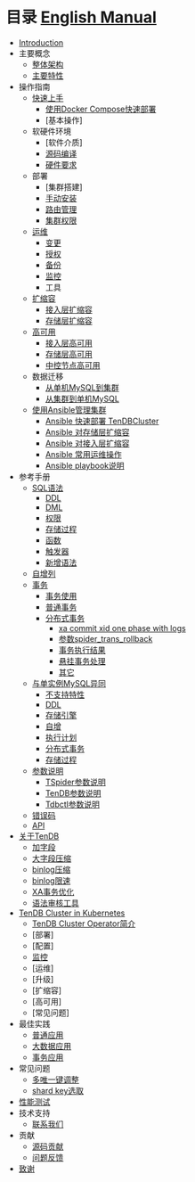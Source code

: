 # 目录 [English Manual](../SUMMARY-en.md)

* [Introduction](../README-cn.md)
* 主要概念
    * [整体架构](architecture.md)
    * [主要特性](key-features.md)
* 操作指南
    * [快速上手]()
        * [使用Docker Compose快速部署](op-guide/docker-compose-tendbcluster.md)
        * [基本操作]
    * 软硬件环境
        * [软件介质]
        * [源码编译](op-guide/compile.md)
        * [硬件要求](op-guide/system.md)
    * 部署
        * [集群搭建]
        * [手动安装](op-guide/manual-install.md)
        * [路由管理](op-guide/route-manager.md)
        * [集群权限](op-guide/cluster-grant.md)
    * [运维](op-guide/cluster-operator.md)
        * [变更](op-guide/alter-operator.md)
        * [授权](op-guide/grant-operator.md)
        * [备份](op-guide/backup.md)
        * [监控](op-guide/monitor.md)
        * 工具
    * [扩缩容](op-guide/scale-up-down.md)
        * [接入层扩缩容](op-guide/TSpider-scale.md)
        * [存储层扩缩容](op-guide/TenDB-scale.md)
    * [高可用](op-guide/High-availability.md)
        * [接入层高可用](op-guide/TSpider-failover.md)
        * [存储层高可用](op-guide/TenDB-failover.md)
        * [中控节点高可用](op-guide/Tdbctl-failover.md)
    * 数据迁移
        * [从单机MySQL到集群](op-guide/Data-migrate.md/#jump1)
        * [从集群到单机MySQL](op-guide/Data-migrate.md/#jump3)
    * [使用Ansible管理集群](op-ansible/readme.md)
        * [Ansible 快速部署 TenDBCluster](op-ansible/ansible-deploy-tendbcluster.md)
        * [Ansible 对存储层扩缩容](op-ansible/ansible-scale-up-tendb.md)
        * [Ansible 对接入层扩缩容](op-ansible/ansible-scale-out-tspider.md)
        * [Ansible 常用运维操作](op-ansible/ansible-with-cluster-op.md)
        * [Ansible playbook说明](op-ansible/ansible-def-inventory-vars.md)
* 参考手册
    * [SQL语法](re-book/sql-grammar.md)   
      * [DDL](re-book/ddl-syntax.md)   
      * [DML](re-book/dml-syntax.md)
      * [权限](re-book/grant.md)
      * [存储过程](re-book/stored-procedure.md)
      * [函数](re-book/function.md)
      * [触发器](re-book/trigger.md)
      * [新增语法](re-book/new-grammar.md)
    * [自增列](re-book/auto-increase.md)
    * [事务](re-book/transaction.md)
      * [事务使用](re-book/transaction.md#jump2)
      * [普通事务](re-book/transaction.md#jump3)
      * [分布式事务](re-book/transaction.md#jump4)
        * [xa commit xid one phase with logs](re-book/transaction.md#jump41)
        * [参数spider_trans_rollback](re-book/transaction.md#jump42)
        * [事务执行结果](re-book/transaction.md#jump43)
        * [悬挂事务处理](re-book/transaction.md#jump44)
        * [其它](re-book/transaction.md#jump5)
    * [与单实例MySQL异同](re-book/mysql-compatibility.md/#jump)
        * [不支持特性](re-book/mysql-compatibility.md/#jump1)
        * [DDL](re-book/mysql-compatibility.md/#jump21)
        * [存储引擎](re-book/mysql-compatibility.md/#jump22)
        * [自增](re-book/mysql-compatibility.md/#jump23)
        * [执行计划](re-book/mysql-compatibility.md#jump24)
        * [分布式事务](re-book/mysql-compatibility.md/#jump25)
        * [存储过程](re-book/mysql-compatibility.md#jump26)
    * [参数说明](re-book/parameter.md)
      * [TSpider参数说明](re-book/tspider-parameter.md)
      * [TenDB参数说明](re-book/tendb-parameter.md)
      * [Tdbctl参数说明](re-book/tdbctl-parameter.md)
    * [错误码](re-book/errorno.md)
    * [API](re-book/api.md)
* [关于TenDB](tendb/tendb.md)
    * [加字段](tendb/instant-add-column.md)
    * [大字段压缩](tendb/blob-compress.md)
    * [binlog压缩](tendb/binlog-compress.md)
    * [binlog限速](tendb/binlog-speed-limit.md)
    * [XA事务优化](tendb/xafeatures.md)
	* [语法审核工具](tendb/tmysqlparse.md)
* [TenDB Cluster in Kubernetes](kubernetes/cluster-in-k8s.md)
    * [TenDB Cluster Operator简介](kubernetes/cluster-operator.md)
    * [部署]
    * [配置]
    * [监控](kubernetes/monitor.md)
    * [运维]
    * [升级]
    * [扩缩容]
    * [高可用]
    * [常见问题]
* 最佳实践
    * [普通应用](practice/common-bestpractice.md)
    * [大数据应用](practice/bigdatapractice.md)
    * [事务应用](practice/transactionapplication.md)
* 常见问题
    * [多唯一键调整](com-problem/multi-unique-key-adjust.md)
    * [shard key选取](com-problem/shard-key-choose.md)
* [性能测试](performance-test.md)
* 技术支持
    * [联系我们](contribution/concat.md)
* 贡献
    * [源码贡献](contribution/contribute.md)
    * [问题反馈](contribution/contribute.md#jump2)
* [致谢](acknowledgements.md)

